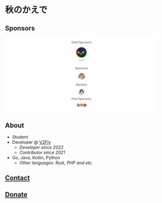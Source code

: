 # 秋のかえで
## Sponsors

<p align="center">
  <a href="https://raw.githubusercontent.com/AkinoKaede/sponsors/main/sponsors.svg">
    <img src="https://raw.githubusercontent.com/AkinoKaede/sponsors/main/sponsors.wide.svg" />
  </a>
</p>

## About

- Student
- Developer @ [V2Fly](https://github.com/v2fly)
  - *Developer since 2022*
  - *Contributor since 2021*
- Go, Java, Kotlin, Python
  - *Other languages: Rust, PHP and etc.*

## [Contact](CONTACT.md)

## [Donate](DONATE.md)